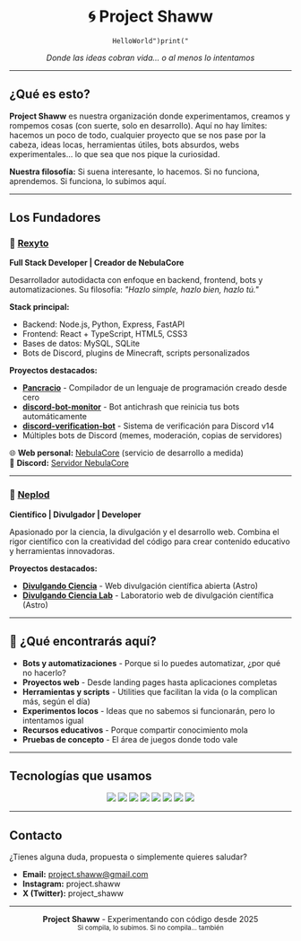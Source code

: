 <p align="center">
  <h1 align="center">🌀 Project Shaww</h1>
  <p align="center">
    <code>HelloWorld")print("</code>
  </p>
  <p align="center">
    <em>Donde las ideas cobran vida... o al menos lo intentamos</em>
  </p>
</p>

---

##  ¿Qué es esto?

**Project Shaww** es nuestra organización donde experimentamos, creamos y rompemos cosas (con suerte, solo en desarrollo). Aquí no hay límites: hacemos un poco de todo, cualquier proyecto que se nos pase por la cabeza, ideas locas, herramientas útiles, bots absurdos, webs experimentales... lo que sea que nos pique la curiosidad.

**Nuestra filosofía:** Si suena interesante, lo hacemos. Si no funciona, aprendemos. Si funciona, lo subimos aquí.

---

##  Los Fundadores

### 🔷 [Rexyto](https://github.com/Rexyto)
**Full Stack Developer | Creador de NebulaCore**

Desarrollador autodidacta con enfoque en backend, frontend, bots y automatizaciones. Su filosofía: *"Hazlo simple, hazlo bien, hazlo tú."*

**Stack principal:**
- Backend: Node.js, Python, Express, FastAPI
- Frontend: React + TypeScript, HTML5, CSS3
- Bases de datos: MySQL, SQLite
- Bots de Discord, plugins de Minecraft, scripts personalizados

**Proyectos destacados:**
- [**Pancracio**](https://github.com/Rexyto/Pancracio) - Compilador de un lenguaje de programación creado desde cero
- [**discord-bot-monitor**](https://github.com/Rexyto/discord-bot-monitor) - Bot antichrash que reinicia tus bots automáticamente
- [**discord-verification-bot**](https://github.com/Rexyto/discord-verification-bot) - Sistema de verificación para Discord v14
- Múltiples bots de Discord (memes, moderación, copias de servidores)

🌐 **Web personal:** [NebulaCore](http://nebulacoree.duckdns.org:4444) (servicio de desarrollo a medida)  
💬 **Discord:** [Servidor NebulaCore](https://discord.gg/rpUX4Cq8Ht)

---

### 🔶 [Neplod](https://github.com/Neplod)
**Científico | Divulgador | Developer**

Apasionado por la ciencia, la divulgación y el desarrollo web. Combina el rigor científico con la creatividad del código para crear contenido educativo y herramientas innovadoras.

**Proyectos destacados:**
- [**Divulgando Ciencia**](https://github.com/DivulgandoCiencia/divulgando-ciencia) - Web divulgación científica abierta (Astro)
- [**Divulgando Ciencia Lab**](https://github.com/Neplod/divulgando-ciencia-lab) - Laboratorio web de divulgación científica (Astro)

---

## 🚀 ¿Qué encontrarás aquí?

-  **Bots y automatizaciones** - Porque si lo puedes automatizar, ¿por qué no hacerlo?
-  **Proyectos web** - Desde landing pages hasta aplicaciones completas
-  **Herramientas y scripts** - Utilities que facilitan la vida (o la complican más, según el día)
-  **Experimentos locos** - Ideas que no sabemos si funcionarán, pero lo intentamos igual
-  **Recursos educativos** - Porque compartir conocimiento mola
- **Pruebas de concepto** - El área de juegos donde todo vale

---

##  Tecnologías que usamos

<p align="center">
  <img src="https://img.shields.io/badge/JavaScript-F7DF1E?style=for-the-badge&logo=javascript&logoColor=black" />
  <img src="https://img.shields.io/badge/TypeScript-007ACC?style=for-the-badge&logo=typescript&logoColor=white" />
  <img src="https://img.shields.io/badge/Python-3776AB?style=for-the-badge&logo=python&logoColor=white" />
  <img src="https://img.shields.io/badge/Node.js-43853D?style=for-the-badge&logo=node.js&logoColor=white" />
  <img src="https://img.shields.io/badge/React-20232A?style=for-the-badge&logo=react&logoColor=61DAFB" />
  <img src="https://img.shields.io/badge/Astro-FF5D01?style=for-the-badge&logo=astro&logoColor=white" />
  <img src="https://img.shields.io/badge/MySQL-005C84?style=for-the-badge&logo=mysql&logoColor=white" />
  <img src="https://img.shields.io/badge/Discord-7289DA?style=for-the-badge&logo=discord&logoColor=white" />
</p>

---

##  Contacto

¿Tienes alguna duda, propuesta o simplemente quieres saludar?

-  **Email:** project.shaww@gmail.com
-  **Instagram:** project.shaww
-  **X (Twitter):** project_shaww

---

<p align="center">
  <strong>Project Shaww</strong> - Experimentando con código desde 2025
  <br>
  <sub>Si compila, lo subimos. Si no compila... también</sub>
</p>

